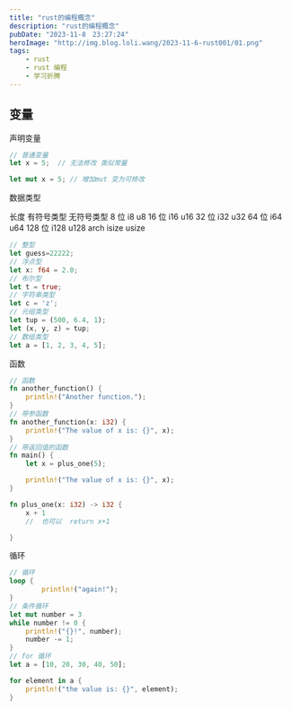 ```yaml
---
title: "rust的编程概念"
description: "rust的编程概念"
pubDate: "2023-11-8　23:27:24"
heroImage: "http://img.blog.loli.wang/2023-11-6-rust001/01.png"
tags:
    - rust
    - rust 编程
    - 学习折腾
---
```


## 变量

声明变量

```rs
// 普通变量
let x = 5;  // 无法修改 类似常量

let mut x = 5; // 增加mut 变为可修改

```

数据类型

长度 有符号类型 无符号类型
8 位 i8 u8
16 位 i16 u16
32 位 i32 u32
64 位 i64 u64
128 位 i128 u128
arch isize usize

```rs
// 整型
let guess=22222;
// 浮点型
let x: f64 = 2.0;
// 布尔型
let t = true;
// 字符串类型
let c = 'z';
// 元组类型
let tup = (500, 6.4, 1);
let (x, y, z) = tup;
// 数组类型
let a = [1, 2, 3, 4, 5];

```

函数

```rs
// 函数
fn another_function() {
    println!("Another function.");
}
// 带参函数
fn another_function(x: i32) {
    println!("The value of x is: {}", x);
}
// 带返回值的函数
fn main() {
    let x = plus_one(5);

    println!("The value of x is: {}", x);
}

fn plus_one(x: i32) -> i32 {
    x + 1
    //  也可以  return x+1

}


```

循环

```rs
// 循环
loop {
        println!("again!");
}
// 条件循环
let mut number = 3
while number != 0 {
    println!("{}!", number); 
    number -= 1;
}
// for 循环
let a = [10, 20, 30, 40, 50];

for element in a {
    println!("the value is: {}", element);
}

```

